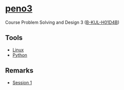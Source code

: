 # [peno3](https://computergraphicsresearchgroup.github.io/peno3/2017-2018/)
Course Problem Solving and Design 3 ([B-KUL-H01D4B](https://onderwijsaanbod.kuleuven.be/syllabi/n/H01D4BN.htm#activetab=doelstellingen_idm698160))

## Tools
* [Linux](https://github.com/ComputerGraphicsResearchGroup/peno3/blob/gh-pages/tools/Linux.md)
* [Python](https://github.com/ComputerGraphicsResearchGroup/peno3/blob/gh-pages/tools/Python.md)

## Remarks
* [Session 1](https://github.com/ComputerGraphicsResearchGroup/peno3/blob/gh-pages/2016-2017/assignment1/Remarks.md)

